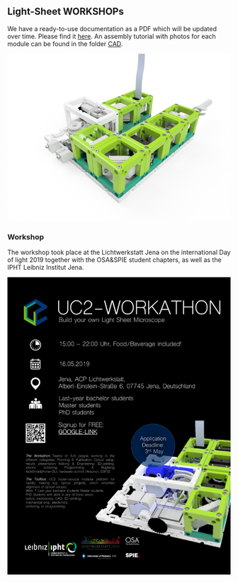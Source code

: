 ## Light-Sheet WORKSHOPs 
We have a ready-to-use documentation as a PDF which will be updated over time. Please find it [here](UC2_WORKSHOP_Lightsheet_Microscope_v0_english.pdf). An assembly tutorial with photos for each module can be found in the folder [CAD](/CAD). 

<p align="center">
<img src="./IMAGES/Assembly_simple_Lightsheet_v1.png" width="800">
</p>


### Workshop
The workshop took place at the Lichtwerkstatt Jena on the international Day of light 2019 together with the OSA&SPIE student chapters, as well as the IPHT Leibniz Institut Jena. 

<p align="center">
<img src="./IMAGES/Folie1.png" width="800">
</p>


